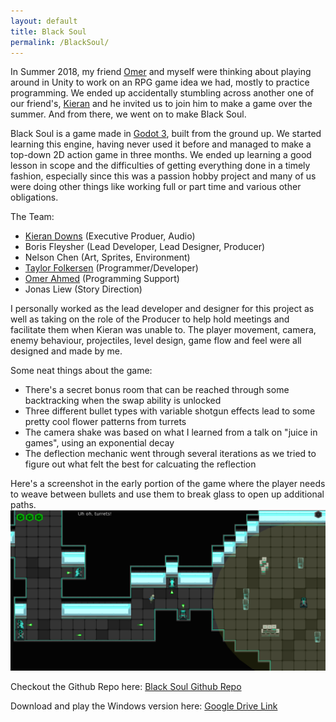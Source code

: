 ```yaml
---
layout: default
title: Black Soul
permalink: /BlackSoul/
---
```

In Summer 2018, my friend [Omer](https://github.com/omergosh) and myself were thinking about playing around in Unity to work on an RPG game idea we had, mostly to practice programming. We ended up accidentally stumbling across another one of our friend's, [Kieran](https://kierandowns.github.io) and he invited us to join him to make a game over the summer. And from there, we went on to make Black Soul.

Black Soul is a game made in [Godot 3](https://godotengine.org), built from the ground up. We started learning this engine, having never used it before and managed to make a top-down 2D action game in three months. We ended up learning a good lesson in scope and the difficulties of getting everything done in a timely fashion, especially since this was a passion hobby project and many of us were doing other things like working full or part time and various other obligations.

The Team:
* [Kieran Downs](https://kierandowns.github.io) (Executive Produer, Audio)
* Boris Fleysher (Lead Developer, Lead Designer, Producer)
* Nelson Chen (Art, Sprites, Environment)
* [Taylor Folkersen](https://github.com/tfolkersen) (Programmer/Developer)
* [Omer Ahmed](https://github.com/Omergosh) (Programming Support)
* Jonas Liew (Story Direction)

I personally worked as the lead developer and designer for this project as well as taking on the role of the Producer to help hold meetings
and facilitate them when Kieran was unable to. The player movement, camera, enemy behaviour, projectiles, level design, game flow and feel were all designed and made by me.

Some neat things about the game:
* There's a secret bonus room that can be reached through some backtracking when the swap ability is unlocked
* Three different bullet types with variable shotgun effects lead to some pretty cool flower patterns from turrets
* The camera shake was based on what I learned from a talk on "juice in games", using an exponential decay
* The deflection mechanic went through several iterations as we tried to figure out what felt the best for calcuating the reflection

Here's a screenshot in the early portion of the game where the player needs to weave between bullets and use them to break glass to open up additional paths.
![Screenshot of Black Soul Gameplay](/assets/BlackSoulGameplay.png)

Checkout the Github Repo here: [Black Soul Github Repo](https://github.com/TeamMaigo/BlackSoul)

Download and play the Windows version here: [Google Drive Link](https://drive.google.com/open?id=1qcM0u26zyBM4MkMIEbSQtvEzECAt87kG)
